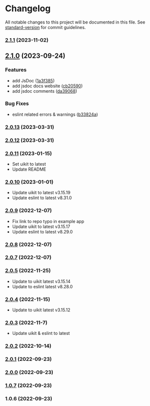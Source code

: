# Changelog

All notable changes to this project will be documented in this file. See [standard-version](https://github.com/conventional-changelog/standard-version) for commit guidelines.

### [2.1.1](https://github.com/fedorae-com/nuxt-uikit/compare/v2.1.0...v2.1.1) (2023-11-02)

## [2.1.0](https://github.com/fedorae-com/nuxt-uikit/compare/v2.0.13...v2.1.0) (2023-09-24)


### Features

* add JsDoc ([1a3f385](https://github.com/fedorae-com/nuxt-uikit/commit/1a3f38507cd9e7bfd51dba13835f3ce8a0c02a28))
* add jsdoc docs website ([cb20590](https://github.com/fedorae-com/nuxt-uikit/commit/cb2059007d1f7af171d0a74c95f00c3ad247d8b1))
* add jsdoc comments ([da39068](https://github.com/fedorae-com/nuxt-uikit/commit/da39068d98c445b98ca17f20868f00b6fd27a8af))


### Bug Fixes

* eslint related errors & warnings ([b33824a](https://github.com/fedorae-com/nuxt-uikit/commit/b33824ae124edaf7f4182481fb611e7e44a7510a))

### [2.0.13](https://github.com/fedorae-com/nuxt-uikit/compare/v2.0.12...v2.0.13) (2023-03-31)

### [2.0.12](https://github.com/fedorae-com/nuxt-uikit/compare/v2.0.11...v2.0.12) (2023-03-31)

### [2.0.11](https://github.com/fedorae-com/nuxt-uikit/compare/v2.0.10...v2.0.11) (2023-01-15)
- Set uikit to latest
- Update README

### [2.0.10](https://github.com/fedorae-com/nuxt-uikit/compare/v2.0.9...v2.0.10) (2023-01-01)
- Update uikit to latest v3.15.19
- Update eslint to latest v8.31.0

### [2.0.9](https://github.com/fedorae-com/nuxt-uikit/compare/v2.0.8...v2.0.9) (2022-12-07)
- Fix link to repo typo in example app
- Update uikit to latest v3.15.17
- Update eslint to latest v8.29.0

### [2.0.8](https://github.com/fedorae-com/nuxt-uikit/compare/v2.0.7...v2.0.8) (2022-12-07)

### [2.0.7](https://github.com/fedorae-com/nuxt-uikit/compare/v2.0.5...v2.0.7) (2022-12-07)

### [2.0.5](https://github.com/fedorae-com/nuxt-uikit/compare/v2.0.4...v2.0.5) (2022-11-25)
- Update to uikit latest v3.15.14
- Update to eslint latest v8.28.0

### [2.0.4](https://github.com/fedorae-com/nuxt-uikit/compare/v2.0.3...v2.0.4) (2022-11-15)
- Update to uikit latest v3.15.12

### [2.0.3](https://github.com/fedorae-com/nuxt-uikit/compare/v2.0.2...v2.0.3) (2022-11-7)
- Update uikit & eslint to latest

### [2.0.2](https://github.com/fedorae-com/nuxt-uikit/compare/v2.0.1...v2.0.2) (2022-10-14)

### [2.0.1](https://github.com/fedorae-com/nuxt-uikit/compare/v2.0.0...v2.0.1) (2022-09-23)

### [2.0.0](https://github.com/fedorae-com/nuxt-uikit/compare/v1.0.6...v2.0.0) (2022-09-23)

### [1.0.7](https://github.com/fedorae-com/nuxt-uikit/compare/v1.0.6...v1.0.7) (2022-09-23)

### 1.0.6 (2022-09-23)
